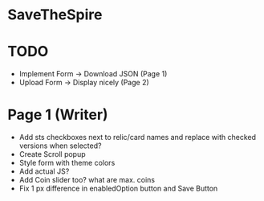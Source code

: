 # SaveTheSpire

# TODO
- Implement Form -> Download JSON (Page 1)
- Upload Form -> Display nicely (Page 2)

# Page 1 (Writer)
- Add sts checkboxes next to relic/card names and replace with checked versions when selected?
- Create Scroll popup
- Style form with theme colors
- Add actual JS?
- Add Coin slider too? what are max. coins
- Fix 1 px difference in enabledOption button and Save Button
